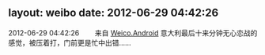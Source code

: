 layout: weibo
date: 2012-06-29 04:42:26
---
<meta name="referrer" content="no-referrer" />

2012-06-29 04:42:26  &nbsp;&nbsp;&nbsp;&nbsp;&nbsp;&nbsp; 来自 <a href="http://app.weibo.com/t/feed/l4RWD" rel="nofollow">Weico.Android</a>
意大利最后十来分钟无心恋战的感觉，被压着打，门前更是忙中出错…… ​​​
